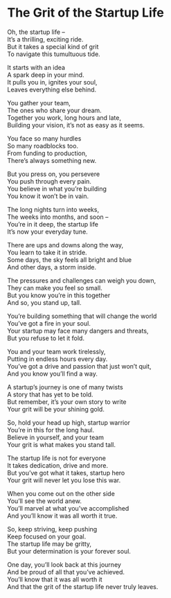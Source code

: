 # The Grit of the Startup Life

Oh, the startup life –  
It’s a thrilling, exciting ride.  
But it takes a special kind of grit  
To navigate this tumultuous tide.  

It starts with an idea  
A spark deep in your mind.  
It pulls you in, ignites your soul,  
Leaves everything else behind.  

You gather your team,  
The ones who share your dream.  
Together you work, long hours and late,  
Building your vision, it’s not as easy as it seems.  

You face so many hurdles  
So many roadblocks too.  
From funding to production,  
There’s always something new.  

But you press on, you persevere  
You push through every pain.  
You believe in what you’re building  
You know it won’t be in vain.  

The long nights turn into weeks,  
The weeks into months, and soon –  
You’re in it deep, the startup life  
It’s now your everyday tune.  

There are ups and downs along the way,  
You learn to take it in stride.  
Some days, the sky feels all bright and blue  
And other days, a storm inside.  

The pressures and challenges can weigh you down,  
They can make you feel so small.  
But you know you’re in this together  
And so, you stand up, tall.  

You’re building something that will change the world  
You’ve got a fire in your soul.  
Your startup may face many dangers and threats,  
But you refuse to let it fold.  

You and your team work tirelessly,  
Putting in endless hours every day.  
You’ve got a drive and passion that just won’t quit,  
And you know you’ll find a way.  

A startup’s journey is one of many twists  
A story that has yet to be told.  
But remember, it’s your own story to write  
Your grit will be your shining gold.  

So, hold your head up high, startup warrior  
You’re in this for the long haul.  
Believe in yourself, and your team  
Your grit is what makes you stand tall.  

The startup life is not for everyone  
It takes dedication, drive and more.  
But you’ve got what it takes, startup hero  
Your grit will never let you lose this war.  

When you come out on the other side  
You’ll see the world anew.  
You’ll marvel at what you’ve accomplished  
And you’ll know it was all worth it true.  

So, keep striving, keep pushing  
Keep focused on your goal.  
The startup life may be gritty,  
But your determination is your forever soul.  

One day, you’ll look back at this journey  
And be proud of all that you’ve achieved.  
You’ll know that it was all worth it  
And that the grit of the startup life never truly leaves.